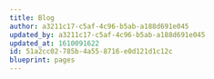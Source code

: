 ```yaml
---
title: Blog
author: a3211c17-c5af-4c96-b5ab-a188d691e045
updated_by: a3211c17-c5af-4c96-b5ab-a188d691e045
updated_at: 1610091622
id: 51a2cc02-785b-4a55-8716-e0d121d1c12c
blueprint: pages
---
```

